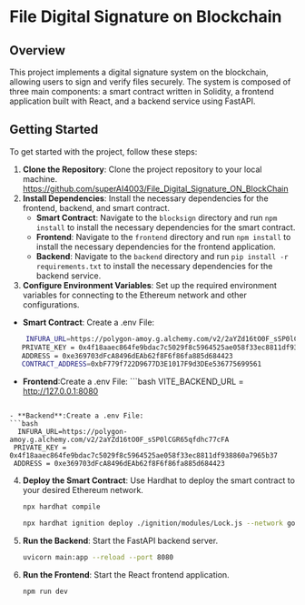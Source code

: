 # File Digital Signature on Blockchain

## Overview

This project implements a digital signature system on the blockchain, allowing users to sign and verify files securely. The system is composed of three main components: a smart contract written in Solidity, a frontend application built with React, and a backend service using FastAPI.




## Getting Started

To get started with the project, follow these steps:

1. **Clone the Repository**: Clone the project repository to your local machine.
https://github.com/superAI4003/File_Digital_Signature_ON_BlockChain
2. **Install Dependencies**: Install the necessary dependencies for the frontend, backend, and smart contract.
    - **Smart Contract**: Navigate to the `blocksign` directory and run `npm install` to install the necessary dependencies for the smart contract.
    - **Frontend**: Navigate to the `frontend` directory and run `npm install` to install the necessary dependencies for the frontend application.
    - **Backend**: Navigate to the `backend` directory and run `pip install -r requirements.txt` to install the necessary dependencies for the backend service.
3. **Configure Environment Variables**: Set up the required environment variables for connecting to the Ethereum network and other configurations.
 - **Smart Contract**: Create a .env File:
 ```bash
     INFURA_URL=https://polygon-amoy.g.alchemy.com/v2/2aYZd16tO0F_sSP0lCGR65qfdhc77cFA
    PRIVATE_KEY = 0x4f18aaec864fe9bdac7c5029f8c5964525ae058f33ec8811df938860a7965b37
    ADDRESS = 0xe369703dFcA8496dEAb62f8F6f86fa885d684423
    CONTRACT_ADDRESS=0xbF779f722D9677D3E1017F9d3DEe536775699561

   ```
   - **Frontend**:Create a .env File:
    ```bash
     VITE_BACKEND_URL = http://127.0.0.1:8080
   ```

   - **Backend**:Create a .env File:
   ```bash
     INFURA_URL=https://polygon-amoy.g.alchemy.com/v2/2aYZd16tO0F_sSP0lCGR65qfdhc77cFA
    PRIVATE_KEY = 0x4f18aaec864fe9bdac7c5029f8c5964525ae058f33ec8811df938860a7965b37
    ADDRESS = 0xe369703dFcA8496dEAb62f8F6f86fa885d684423
   ```

4. **Deploy the Smart Contract**: Use Hardhat to deploy the smart contract to your desired Ethereum network.
   ```bash
   npx hardhat compile
   ```
    ```bash
    npx hardhat ignition deploy ./ignition/modules/Lock.js --network goerli
   ```
5. **Run the Backend**: Start the FastAPI backend server.
   ```bash
   uvicorn main:app --reload --port 8080
   ```
6. **Run the Frontend**: Start the React frontend application.
   ```bash
   npm run dev
   ```

